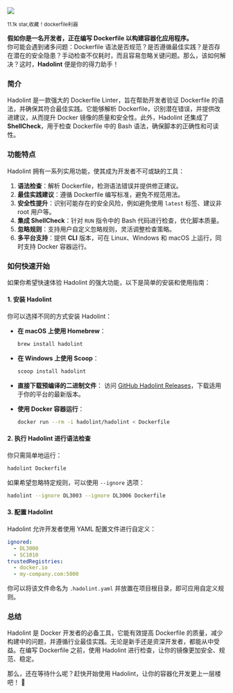 <img src="/assets/image/250605-hadolint.png"/> 

<small>11.1k star,收藏！dockerfile利器</small>

**假如你是一名开发者，正在编写 Dockerfile 以构建容器化应用程序。**  
你可能会遇到诸多问题：Dockerfile 语法是否规范？是否遵循最佳实践？是否存在潜在的安全隐患？手动检查不仅耗时，而且容易忽略关键问题。那么，该如何解决？这时，**Hadolint** 便是你的得力助手！

### **简介**
Hadolint 是一款强大的 Dockerfile Linter，旨在帮助开发者验证 Dockerfile 的语法，并确保其符合最佳实践。它能够解析 Dockerfile，识别潜在错误，并提供改进建议，从而提升 Docker 镜像的质量和安全性。此外，Hadolint 还集成了 **ShellCheck**，用于检查 Dockerfile 中的 Bash 语法，确保脚本的正确性和可读性。

### **功能特点**
Hadolint 拥有一系列实用功能，使其成为开发者不可或缺的工具：
1. **语法检查**：解析 Dockerfile，检测语法错误并提供修正建议。
2. **最佳实践建议**：遵循 Dockerfile 编写标准，避免不规范用法。
3. **安全性提升**：识别可能存在的安全风险，例如避免使用 `latest` 标签、建议非 root 用户等。
4. **集成 ShellCheck**：针对 `RUN` 指令中的 Bash 代码进行检查，优化脚本质量。
5. **忽略规则**：支持用户自定义忽略规则，灵活调整检查策略。
6. **多平台支持**：提供 **CLI** 版本，可在 Linux、Windows 和 macOS 上运行，同时支持 Docker 容器运行。

### **如何快速开始**
如果你希望快速体验 Hadolint 的强大功能，以下是简单的安装和使用指南：

#### **1. 安装 Hadolint**
你可以选择不同的方式安装 Hadolint：
- **在 macOS 上使用 Homebrew**：
  ```bash
  brew install hadolint
  ```
- **在 Windows 上使用 Scoop**：
  ```powershell
  scoop install hadolint
  ```
- **直接下载预编译的二进制文件**：
  访问 [GitHub Hadolint Releases](https://github.com/hadolint/hadolint/releases)，下载适用于你的平台的最新版本。

- **使用 Docker 容器运行**：
  ```bash
  docker run --rm -i hadolint/hadolint < Dockerfile
  ```

#### **2. 执行 Hadolint 进行语法检查**
你只需简单地运行：
```bash
hadolint Dockerfile
```
如果希望忽略特定规则，可以使用 `--ignore` 选项：
```bash
hadolint --ignore DL3003 --ignore DL3006 Dockerfile
```

#### **3. 配置 Hadolint**
Hadolint 允许开发者使用 YAML 配置文件进行自定义：
```yaml
ignored:
  - DL3000
  - SC1010
trustedRegistries:
  - docker.io
  - my-company.com:5000
```
你可以将该文件命名为 `.hadolint.yaml` 并放置在项目根目录，即可应用自定义规则。

### **总结**
Hadolint 是 Docker 开发者的必备工具，它能有效提高 Dockerfile 的质量，减少构建中的问题，并遵循行业最佳实践。无论是新手还是资深开发者，都能从中受益。在编写 Dockerfile 之前，使用 Hadolint 进行检查，让你的镜像更加安全、规范、稳定。

那么，还在等待什么呢？赶快开始使用 Hadolint，让你的容器化开发更上一层楼吧！ 🚀  